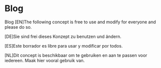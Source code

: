 # Blog
Blog
[EN]The following concept is free to use and modify for everyone and please do so.

[DE]Sie sind frei dieses Konzept zu benutzen und ändern.

[ES]Este borrador es libre para usar y modificar por todos.

[NL]Dit concept is beschikbaar om te gebruiken en aan te passen voor iedereen. Maak hier vooral gebruik van.
